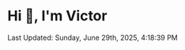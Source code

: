 <h1>Hi 👋, I'm Victor </h1>

<!--RECENT_ACTIVITY:start-->
<!--RECENT_ACTIVITY:end-->

<!--RECENT_ACTIVITY:last_update-->
Last Updated: Sunday, June 29th, 2025, 4:18:39 PM
<!--RECENT_ACTIVITY:last_update_end-->
